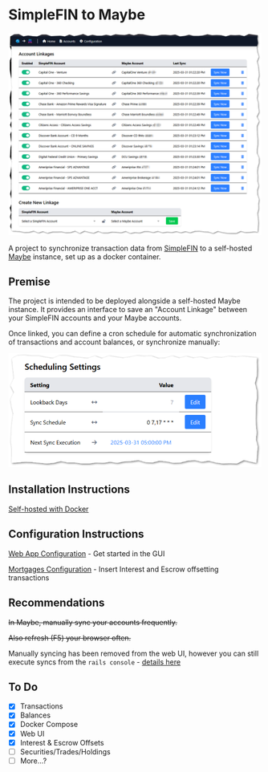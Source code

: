 # SimpleFIN to Maybe

![home page](docs/assets/images/sftm-home.png)

A project to synchronize transaction data from [SimpleFIN](https://beta-bridge.simplefin.org/) to a self-hosted [Maybe](https://github.com/maybe-finance/maybe) instance, set up as a docker container.

## Premise

The project is intended to be deployed alongside a self-hosted Maybe instance.  It provides an interface to save an "Account Linkage" between your SimpleFIN accounts and your Maybe accounts.  

Once linked, you can define a cron schedule for automatic synchronization of transactions and account balances, or synchronize manually:

![schedule](docs/assets/images/schedule-settings.png)

## Installation Instructions

[Self-hosted with Docker](docs/docker.md)

## Configuration Instructions

[Web App Configuration](docs/config.md) - Get started in the GUI

[Mortgages Configuration](docs/mortgage-sync.md) - Insert Interest and Escrow offsetting transactions

## Recommendations

~~In Maybe, manually sync your accounts frequently.~~

~~Also refresh (F5) your browser often.~~

Manually syncing has been removed from the web UI, however you can still execute syncs from the `rails console` - [details here](docs/manual_sync.md)

## To Do

- [x] Transactions
- [x] Balances
- [X] Docker Compose
- [X] Web UI
- [X] Interest & Escrow Offsets
- [ ] Securities/Trades/Holdings
- [ ] More...?
